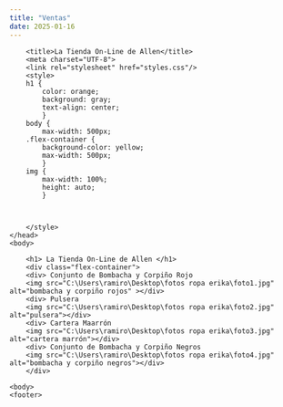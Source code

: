 ```yaml
---
title: "Ventas"
date: 2025-01-16
---
```

<!DOCTYPE html>
<html lang="en">
	<head>
	  
		<title>La Tienda On-Line de Allen</title>
		<meta charset="UTF-8">
		<link rel="stylesheet" href="styles.css"/>
		<style>
		h1 {
			color: orange;
			background:	gray;
			text-align: center;
			}
		body {
            max-width: 500px;
		.flex-container {
			background-color: yellow;
			max-width: 500px;
			}
		img {
			max-width: 100%;
			height: auto;
			}
			
			
			
		</style>
	</head>
	<body>
	   
		<h1> La Tienda On-Line de Allen </h1>
		<div class="flex-container">
		<div> Conjunto de Bombacha y Corpiño Rojo 
		<img src="C:\Users\ramiro\Desktop\fotos ropa erika\foto1.jpg" alt="bombacha y corpiño rojos" ></div>
		<div> Pulsera 
		<img src="C:\Users\ramiro\Desktop\fotos ropa erika\foto2.jpg" alt="pulsera"></div>
		<div> Cartera Maarrón
		<img src="C:\Users\ramiro\Desktop\fotos ropa erika\foto3.jpg" alt="cartera marrón"></div>
		<div> Conjunto de Bombacha y Corpiño Negros
		<img src="C:\Users\ramiro\Desktop\fotos ropa erika\foto4.jpg" alt="bombacha y corpiño negros"></div>
		</div>
				
	<body>
	<footer>
</html>
